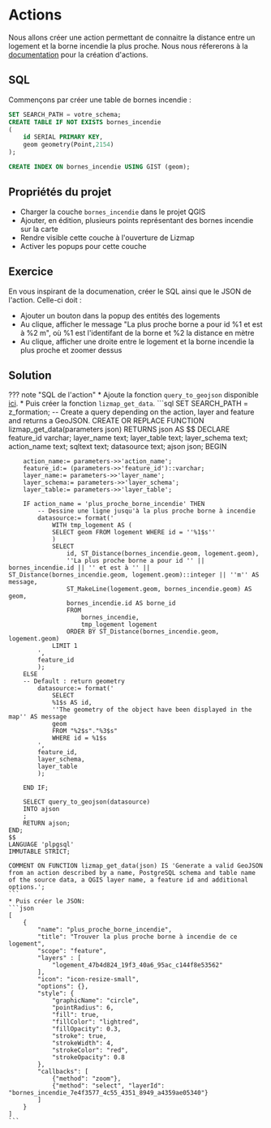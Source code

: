 # Actions

Nous allons créer une action permettant de connaitre la distance entre un logement et la borne incendie la plus proche.
Nous nous réfererons à la [documentation](https://docs.lizmap.com/current/fr/publish/lizmap_plugin/actions.html) pour la création d'actions.

## SQL

Commençons par créer une table de bornes incendie :

```sql
SET SEARCH_PATH = votre_schema;
CREATE TABLE IF NOT EXISTS bornes_incendie
(
    id SERIAL PRIMARY KEY,
    geom geometry(Point,2154)
);

CREATE INDEX ON bornes_incendie USING GIST (geom);
```

## Propriétés du projet

* Charger la couche `bornes_incendie` dans le projet QGIS
* Ajouter, en édition, plusieurs points représentant des bornes incendie sur la carte
* Rendre visible cette couche à l'ouverture de Lizmap
* Activer les popups pour cette couche

## Exercice

En vous inspirant de la documenation, créer le SQL ainsi que le JSON de l'action. Celle-ci doit :

* Ajouter un bouton dans la popup des entités des logements
* Au clique, afficher le message "La plus proche borne a pour id %1 et est à %2 m", où %1 est l'identifant de la borne et %2 la distance en mètre
* Au clique, afficher une droite entre le logement et la borne incendie la plus proche et zoomer dessus

## Solution

??? note "SQL de l'action"
    * Ajoute la fonction `query_to_geojson` disponible [ici](https://docs.lizmap.com/current/fr/publish/lizmap_plugin/actions.html#mandatory-postgresql-functions).
    * Puis créer la fonction `lizmap_get_data`.
    ```sql
    SET SEARCH_PATH = z_formation;
    -- Create a query depending on the action, layer and feature and returns a GeoJSON.
    CREATE OR REPLACE FUNCTION lizmap_get_data(parameters json)
    RETURNS json AS
    $$
    DECLARE
        feature_id varchar;
        layer_name text;
        layer_table text;
        layer_schema text;
        action_name text;
        sqltext text;
        datasource text;
        ajson json;
    BEGIN

        action_name:= parameters->>'action_name';
        feature_id:= (parameters->>'feature_id')::varchar;
        layer_name:= parameters->>'layer_name';
        layer_schema:= parameters->>'layer_schema';
        layer_table:= parameters->>'layer_table';

        IF action_name = 'plus_proche_borne_incendie' THEN
            -- Dessine une ligne jusqu'à la plus proche borne à incendie
            datasource:= format('
                WITH tmp_logement AS (
                SELECT geom FROM logement WHERE id = ''%1$s''
                )
                SELECT
                    id, ST_Distance(bornes_incendie.geom, logement.geom),
                    ''La plus proche borne a pour id '' || bornes_incendie.id || '' et est à '' || ST_Distance(bornes_incendie.geom, logement.geom)::integer || ''m'' AS message,
                    ST_MakeLine(logement.geom, bornes_incendie.geom) AS geom,
                    bornes_incendie.id AS borne_id
                    FROM
                        bornes_incendie,
                        tmp_logement logement
                    ORDER BY ST_Distance(bornes_incendie.geom, logement.geom)
                LIMIT 1
            ',
            feature_id
            );
        ELSE
        -- Default : return geometry
            datasource:= format('
                SELECT
                %1$s AS id,
                ''The geometry of the object have been displayed in the map'' AS message
                geom
                FROM "%2$s"."%3$s"
                WHERE id = %1$s
            ',
            feature_id,
            layer_schema,
            layer_table
            );

        END IF;

        SELECT query_to_geojson(datasource)
        INTO ajson
        ;
        RETURN ajson;
    END;
    $$
    LANGUAGE 'plpgsql'
    IMMUTABLE STRICT;

    COMMENT ON FUNCTION lizmap_get_data(json) IS 'Generate a valid GeoJSON from an action described by a name, PostgreSQL schema and table name of the source data, a QGIS layer name, a feature id and additional options.';
    ```
    * Puis créer le JSON:
    ```json
    [
        {
            "name": "plus_proche_borne_incendie",
            "title": "Trouver la plus proche borne à incendie de ce logement",
            "scope": "feature",
            "layers" : [
                "logement_47b4d824_19f3_40a6_95ac_c144f8e53562"
            ],
            "icon": "icon-resize-small",
            "options": {},
            "style": {
                "graphicName": "circle",
                "pointRadius": 6,
                "fill": true,
                "fillColor": "lightred",
                "fillOpacity": 0.3,
                "stroke": true,
                "strokeWidth": 4,
                "strokeColor": "red",
                "strokeOpacity": 0.8
            },
            "callbacks": [
                {"method": "zoom"},
                {"method": "select", "layerId": "bornes_incendie_7e4f3577_4c55_4351_8949_a4359ae05340"}
            ]
        }
    ]
    ```